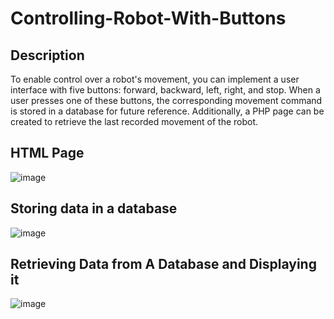 # Controlling-Robot-With-Buttons


## Description
To enable control over a robot's movement, you can implement a user interface with five buttons: forward, backward, left, right, and stop. When a user presses one of these buttons, the corresponding movement command is stored in a database for future reference. Additionally, a PHP page can be created to retrieve the last recorded movement of the robot.


## HTML Page

![image](https://github.com/Zahrah794/Controlling-Robot-With-Buttons/assets/139267881/a79474b8-07ba-435e-8453-15ec40e861bc)


## Storing data in a database

![image](https://github.com/Zahrah794/Controlling-Robot-With-Buttons/assets/139267881/fb71e423-9b60-481b-aada-409eb53b9d15)


## Retrieving Data from A Database and Displaying it

![image](https://github.com/Zahrah794/Controlling-Robot-With-Buttons/assets/139267881/d21f8f1a-5397-475f-95be-29e8b761c14d)
